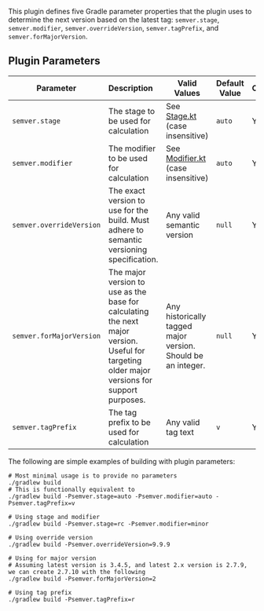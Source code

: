 This plugin defines five Gradle parameter properties that the plugin uses to
determine the next version based on the latest tag: `semver.stage`,
`semver.modifier`, `semver.overrideVersion`, `semver.tagPrefix`, and
`semver.forMajorVersion`.

## Plugin Parameters

| Parameter                | Description                                                                                                                                  | Valid Values                                                                                                                                                                                   | Default Value | Optional |
|--------------------------|:---------------------------------------------------------------------------------------------------------------------------------------------|------------------------------------------------------------------------------------------------------------------------------------------------------------------------------------------------|---------------|----------|
| `semver.stage`           | The stage to be used for calculation                                                                                                         | See [Stage.kt](https://github.com/tcrawford-figure/git-aware-versioning-plugin/blob/main/src/main/kotlin/io/github/tcrawford/versioning/internal/properties/Stage.kt) (case insensitive)       | `auto`        | Yes      |
| `semver.modifier`        | The modifier to be used for calculation                                                                                                      | See [Modifier.kt](https://github.com/tcrawford-figure/git-aware-versioning-plugin/blob/main/src/main/kotlin/io/github/tcrawford/versioning/internal/properties/Modifier.kt) (case insensitive) | `auto`        | Yes      |
| `semver.overrideVersion` | The exact version to use for the build. Must adhere to semantic versioning specification.                                                    | Any valid semantic version                                                                                                                                                                     | `null`        | Yes      |
| `semver.forMajorVersion` | The major version to use as the base for calculating the next major version. Useful for targeting older major versions for support purposes. | Any historically tagged major version. Should be an integer.                                                                                                                                   | `null`        | Yes      |
| `semver.tagPrefix`       | The tag prefix to be used for calculation                                                                                                    | Any valid tag text                                                                                                                                                                             | `v`           | Yes      |

The following are simple examples of building with plugin parameters:

```shell
# Most minimal usage is to provide no parameters
./gradlew build
# This is functionally equivalent to
./gradlew build -Psemver.stage=auto -Psemver.modifier=auto -Psemver.tagPrefix=v

# Using stage and modifier
./gradlew build -Psemver.stage=rc -Psemver.modifier=minor

# Using override version
./gradlew build -Psemver.overrideVersion=9.9.9

# Using for major version
# Assuming latest version is 3.4.5, and latest 2.x version is 2.7.9, we can create 2.7.10 with the following
./gradlew build -Psemver.forMajorVersion=2

# Using tag prefix
./gradlew build -Psemver.tagPrefix=r

```
